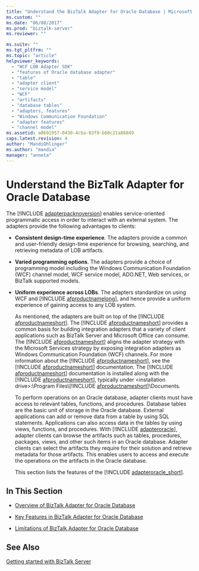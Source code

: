 ```yaml
---
title: "Understand the BizTalk Adapter for Oracle Database | Microsoft Docs"
ms.custom: ""
ms.date: "06/08/2017"
ms.prod: "biztalk-server"
ms.reviewer: ""

ms.suite: ""
ms.tgt_pltfrm: ""
ms.topic: "article"
helpviewer_keywords: 
  - "WCF LOB Adapter SDK"
  - "features of Oracle database adapter"
  - "table"
  - "adapter client"
  - "service model"
  - "WCF"
  - "artifacts"
  - "database tables"
  - "adapters, features"
  - "Windows Communication Foundation"
  - "adapter features"
  - "channel model"
ms.assetid: a8691957-0430-4cba-83f8-b60c21a86849
caps.latest.revision: 4
author: "MandiOhlinger"
ms.author: "mandia"
manager: "anneta"
---
```

# Understand the BizTalk Adapter for Oracle Database
The [!INCLUDE [adapterpacknoversion](../../includes/adapterpacknoversion-md.md)] enables service-oriented programmatic access in order to interact with an external system. The adapters provide the following advantages to clients:  
  
- **Consistent design-time experience**. The adapters provide a common and user-friendly design-time experience for browsing, searching, and retrieving metadata of LOB artifacts.  
  
- **Varied programming options**. The adapters provide a choice of programming model including the Windows Communication Foundation (WCF) channel model, WCF service model, ADO.NET, Web services, or BizTalk supported models.  
  
- <strong>Uniform experience across LOBs</strong>. The adapters standardize on using WCF and [!INCLUDE [afproductnamelong](../../includes/afproductnamelong-md.md)], and hence provide a uniform experience of gaining access to any LOB system.  
  
  As mentioned, the adapters are built on top of the [!INCLUDE [afproductnameshort](../../includes/afproductnameshort-md.md)]. The [!INCLUDE [afproductnameshort](../../includes/afproductnameshort-md.md)] provides a common basis for building integration adapters that a variety of client applications such as BizTalk Server and Microsoft Office can consume. The [!INCLUDE [afproductnameshort](../../includes/afproductnameshort-md.md)] aligns the adapter strategy with the Microsoft Services strategy by exposing integration adapters as Windows Communication Foundation (WCF) channels. For more information about the [!INCLUDE [afproductnameshort](../../includes/afproductnameshort-md.md)], see the [!INCLUDE [afproductnameshort](../../includes/afproductnameshort-md.md)] documentation. The [!INCLUDE [afproductnameshort](../../includes/afproductnameshort-md.md)] documentation is installed along with the [!INCLUDE [afproductnameshort](../../includes/afproductnameshort-md.md)], typically under \<installation drive\>:\Program Files\\[!INCLUDE [afproductnameshort](../../includes/afproductnameshort-md.md)]\Documents.  
  
  To perform operations on an Oracle database, adapter clients must have access to relevant tables, functions, and procedures. Database tables are the basic unit of storage in the Oracle database. External applications can add or remove data from a table by using SQL statements. Applications can also access data in the tables by using views, functions, and procedures. With [!INCLUDE [adapteroracle](../../includes/adapteroracle-md.md)], adapter clients can browse the artifacts such as tables, procedures, packages, views, and other such items in an Oracle database. Adapter clients can select the artifacts they require for their solution and retrieve metadata for those artifacts. This enables users to access and execute the operations on the artifacts in the Oracle database.  
  
  This section lists the features of the [!INCLUDE [adapteroracle_short](../../includes/adapteroracle-short-md.md)].  
  
## In This Section  
  
-   [Overview of BizTalk Adapter for Oracle Database](../../adapters-and-accelerators/adapter-oracle-database/overview-of-biztalk-adapter-for-oracle-database.md)  
  
-   [Key Features in BizTalk Adapter for Oracle Database](../../adapters-and-accelerators/adapter-oracle-database/key-features-in-biztalk-adapter-for-oracle-database.md)  
  
-   [Limitations of BizTalk Adapter for Oracle Database](../../adapters-and-accelerators/adapter-oracle-database/limitations-of-biztalk-adapter-for-oracle-database.md)  
  
## See Also  
[Getting started with BizTalk Server](../../core/getting-started-with-biztalk-server.md)